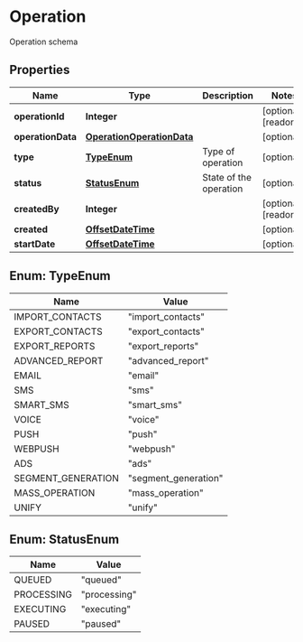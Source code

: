

# Operation

Operation schema
## Properties

Name | Type | Description | Notes
------------ | ------------- | ------------- | -------------
**operationId** | **Integer** |  |  [optional] [readonly]
**operationData** | [**OperationOperationData**](OperationOperationData.md) |  |  [optional]
**type** | [**TypeEnum**](#TypeEnum) | Type of operation |  [optional]
**status** | [**StatusEnum**](#StatusEnum) | State of the operation |  [optional]
**createdBy** | **Integer** |  |  [optional] [readonly]
**created** | [**OffsetDateTime**](OffsetDateTime.md) |  |  [optional]
**startDate** | [**OffsetDateTime**](OffsetDateTime.md) |  |  [optional]



## Enum: TypeEnum

Name | Value
---- | -----
IMPORT_CONTACTS | &quot;import_contacts&quot;
EXPORT_CONTACTS | &quot;export_contacts&quot;
EXPORT_REPORTS | &quot;export_reports&quot;
ADVANCED_REPORT | &quot;advanced_report&quot;
EMAIL | &quot;email&quot;
SMS | &quot;sms&quot;
SMART_SMS | &quot;smart_sms&quot;
VOICE | &quot;voice&quot;
PUSH | &quot;push&quot;
WEBPUSH | &quot;webpush&quot;
ADS | &quot;ads&quot;
SEGMENT_GENERATION | &quot;segment_generation&quot;
MASS_OPERATION | &quot;mass_operation&quot;
UNIFY | &quot;unify&quot;



## Enum: StatusEnum

Name | Value
---- | -----
QUEUED | &quot;queued&quot;
PROCESSING | &quot;processing&quot;
EXECUTING | &quot;executing&quot;
PAUSED | &quot;paused&quot;



